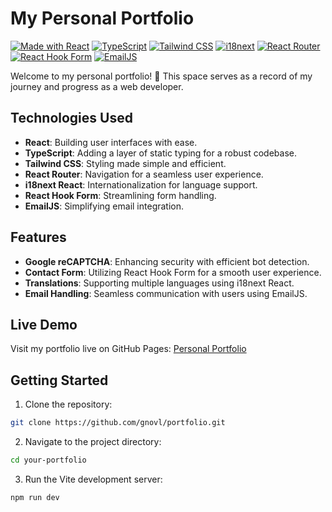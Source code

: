 # My Personal Portfolio

[![Made with React](https://img.shields.io/badge/Made%20with-React-blue?style=for-the-badge&logo=react)](https://reactjs.org/)
[![TypeScript](https://img.shields.io/badge/TypeScript-007ACC?style=for-the-badge&logo=typescript&logoColor=white)](https://www.typescriptlang.org/)
[![Tailwind CSS](https://img.shields.io/badge/Tailwind%20CSS-38B2AC?style=for-the-badge&logo=tailwind-css&logoColor=white)](https://tailwindcss.com/)
[![i18next](https://img.shields.io/badge/i18next-FBE173?style=for-the-badge&logo=i18next&logoColor=white)](https://www.i18next.com/)
[![React Router](https://img.shields.io/badge/React%20Router-CA4245?style=for-the-badge&logo=react-router&logoColor=white)](https://reactrouter.com/)
[![React Hook Form](https://img.shields.io/badge/React%20Hook%20Form-20232A?style=for-the-badge&logo=react&logoColor=61DAFB)](https://react-hook-form.com/)
[![EmailJS](https://img.shields.io/badge/EmailJS-0DB7E4?style=for-the-badge&logo=email&logoColor=white)](https://www.emailjs.com/)

Welcome to my personal portfolio! 🚀 This space serves as a record of my journey and progress as a web developer.

## Technologies Used

- **React**: Building user interfaces with ease.
- **TypeScript**: Adding a layer of static typing for a robust codebase.
- **Tailwind CSS**: Styling made simple and efficient.
- **React Router**: Navigation for a seamless user experience.
- **i18next React**: Internationalization for language support.
- **React Hook Form**: Streamlining form handling.
- **EmailJS**: Simplifying email integration.

## Features

- **Google reCAPTCHA**: Enhancing security with efficient bot detection.
- **Contact Form**: Utilizing React Hook Form for a smooth user experience.
- **Translations**: Supporting multiple languages using i18next React.
- **Email Handling**: Seamless communication with users using EmailJS.

## Live Demo

Visit my portfolio live on GitHub Pages: [Personal Portfolio](https://gnovl.github.io/portfolio/)

## Getting Started

1. Clone the repository:

```bash
git clone https://github.com/gnovl/portfolio.git
```

2. Navigate to the project directory:

```bash
cd your-portfolio
```

3. Run the Vite development server:

```bash
npm run dev
```
